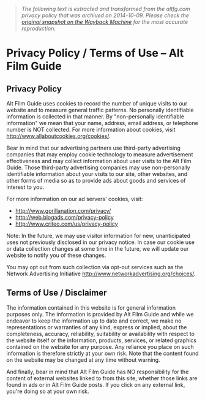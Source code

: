 > *The following text is extracted and transformed from the altfg.com privacy policy that was archived on 2014-10-09. Please check the [original snapshot on the Wayback Machine](https://web.archive.org/web/20141009142109id_/http%3A//www.altfg.com/blog/alt-film-guide-privacy-policy) for the most accurate reproduction.*

# Privacy Policy / Terms of Use – Alt Film Guide

## Privacy Policy

Alt Film Guide uses cookies to record the number of unique visits to our website and to measure general traffic patterns. No personally identifiable information is collected in that manner. By "non-personally identifiable information" we mean that your name, address, email address, or telephone number is NOT collected. For more information about cookies, visit <http://www.allaboutcookies.org/cookies/>.

Bear in mind that our advertising partners use third-party advertising companies that may employ cookie technology to measure advertisement effectiveness and may collect information about user visits to the Alt Film Guide. Those third-party advertising companies may use non-personally identifiable information about your visits to our site, other websites, and other forms of media so as to provide ads about goods and services of interest to you.

For more information on our ad servers' cookies, visit:

  * <http://www.gorillanation.com/privacy/>
  * <http://web.blogads.com/privacy-policy>
  * <http://www.criteo.com/us/privacy-policy>



Note: In the future, we may use visitor information for new, unanticipated uses not previously disclosed in our privacy notice. In case our cookie use or data collection changes at some time in the future, we will update our website to notify you of these changes.

You may opt out from such collection via opt-out services such as the Network Advertising Initiative <http://www.networkadvertising.org/choices/>.

## Terms of Use / Disclaimer

The information contained in this website is for general information purposes only. The information is provided by Alt Film Guide and while we endeavor to keep the information up to date and correct, we make no representations or warranties of any kind, express or implied, about the completeness, accuracy, reliability, suitability or availability with respect to the website itself or the information, products, services, or related graphics contained on the website for any purpose. Any reliance you place on such information is therefore strictly at your own risk. Note that the content found on the website may be changed at any time without warning.

And finally, bear in mind that Alt Film Guide has NO responsibility for the content of external websites linked to from this site, whether those links are found in ads or in Alt Film Guide posts. If you click on any external link, you're doing so at your own risk.
